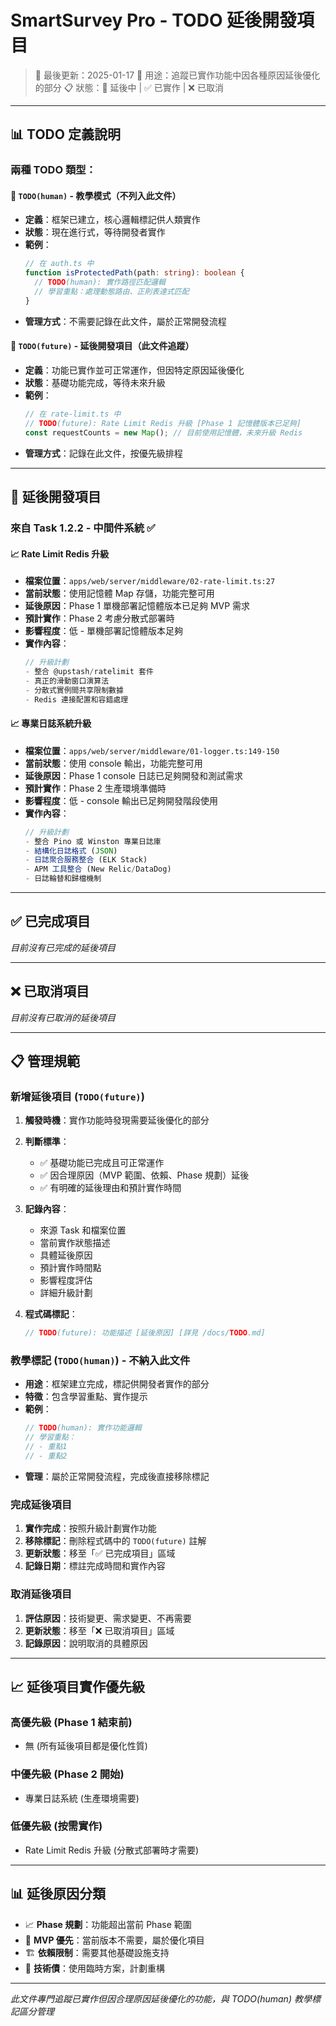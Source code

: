 # SmartSurvey Pro - TODO 延後開發項目

> 📅 最後更新：2025-01-17
> 🎯 用途：追蹤已實作功能中因各種原因延後優化的部分 📋 狀態：🔄 延後中 |
> ✅ 已實作 | ❌ 已取消

---

## 📊 TODO 定義說明

### 兩種 TODO 類型：

#### 🚧 `TODO(human)` - 教學模式（不列入此文件）

- **定義**：框架已建立，核心邏輯標記供人類實作
- **狀態**：現在進行式，等待開發者實作
- **範例**：
  ```typescript
  // 在 auth.ts 中
  function isProtectedPath(path: string): boolean {
    // TODO(human): 實作路徑匹配邏輯
    // 學習重點：處理動態路由、正則表達式匹配
  }
  ```
- **管理方式**：不需要記錄在此文件，屬於正常開發流程

#### 🔄 `TODO(future)` - 延後開發項目（此文件追蹤）

- **定義**：功能已實作並可正常運作，但因特定原因延後優化
- **狀態**：基礎功能完成，等待未來升級
- **範例**：
  ```typescript
  // 在 rate-limit.ts 中
  // TODO(future): Rate Limit Redis 升級 [Phase 1 記憶體版本已足夠]
  const requestCounts = new Map(); // 目前使用記憶體，未來升級 Redis
  ```
- **管理方式**：記錄在此文件，按優先級排程

---

## 🔄 延後開發項目

### 來自 Task 1.2.2 - 中間件系統 ✅

#### 📈 Rate Limit Redis 升級

- **檔案位置**：`apps/web/server/middleware/02-rate-limit.ts:27`
- **當前狀態**：使用記憶體 Map 存儲，功能完整可用
- **延後原因**：Phase 1 單機部署記憶體版本已足夠 MVP 需求
- **預計實作**：Phase 2 考慮分散式部署時
- **影響程度**：低 - 單機部署記憶體版本足夠
- **實作內容**：
  ```typescript
  // 升級計劃
  - 整合 @upstash/ratelimit 套件
  - 真正的滑動窗口演算法
  - 分散式實例間共享限制數據
  - Redis 連接配置和容錯處理
  ```

#### 📈 專業日誌系統升級

- **檔案位置**：`apps/web/server/middleware/01-logger.ts:149-150`
- **當前狀態**：使用 console 輸出，功能完整可用
- **延後原因**：Phase 1 console 日誌已足夠開發和測試需求
- **預計實作**：Phase 2 生產環境準備時
- **影響程度**：低 - console 輸出已足夠開發階段使用
- **實作內容**：
  ```typescript
  // 升級計劃
  - 整合 Pino 或 Winston 專業日誌庫
  - 結構化日誌格式 (JSON)
  - 日誌聚合服務整合 (ELK Stack)
  - APM 工具整合 (New Relic/DataDog)
  - 日誌輪替和歸檔機制
  ```

---

## ✅ 已完成項目

_目前沒有已完成的延後項目_

---

## ❌ 已取消項目

_目前沒有已取消的延後項目_

---

## 📋 管理規範

### 新增延後項目 (`TODO(future)`)

1. **觸發時機**：實作功能時發現需要延後優化的部分
2. **判斷標準**：
   - ✅ 基礎功能已完成且可正常運作
   - ✅ 因合理原因（MVP 範圍、依賴、Phase 規劃）延後
   - ✅ 有明確的延後理由和預計實作時間
3. **記錄內容**：
   - 來源 Task 和檔案位置
   - 當前實作狀態描述
   - 具體延後原因
   - 預計實作時間點
   - 影響程度評估
   - 詳細升級計劃

4. **程式碼標記**：
   ```typescript
   // TODO(future): 功能描述 [延後原因] [詳見 /docs/TODO.md]
   ```

### 教學標記 (`TODO(human)`) - 不納入此文件

- **用途**：框架建立完成，標記供開發者實作的部分
- **特徵**：包含學習重點、實作提示
- **範例**：
  ```typescript
  // TODO(human): 實作功能邏輯
  // 學習重點：
  // - 重點1
  // - 重點2
  ```
- **管理**：屬於正常開發流程，完成後直接移除標記

### 完成延後項目

1. **實作完成**：按照升級計劃實作功能
2. **移除標記**：刪除程式碼中的 `TODO(future)` 註解
3. **更新狀態**：移至「✅ 已完成項目」區域
4. **記錄日期**：標註完成時間和實作內容

### 取消延後項目

1. **評估原因**：技術變更、需求變更、不再需要
2. **更新狀態**：移至「❌ 已取消項目」區域
3. **記錄原因**：說明取消的具體原因

---

## 📈 延後項目實作優先級

### 高優先級 (Phase 1 結束前)

- 無 (所有延後項目都是優化性質)

### 中優先級 (Phase 2 開始)

- 專業日誌系統 (生產環境需要)

### 低優先級 (按需實作)

- Rate Limit Redis 升級 (分散式部署時才需要)

---

## 📊 延後原因分類

- 📈 **Phase 規劃**：功能超出當前 Phase 範圍
- 🎯 **MVP 優先**：當前版本不需要，屬於優化項目
- 🏗️ **依賴限制**：需要其他基礎設施支持
- 🔧 **技術債**：使用臨時方案，計劃重構

---

_此文件專門追蹤已實作但因合理原因延後優化的功能，與 TODO(human) 教學標記區分管理_
